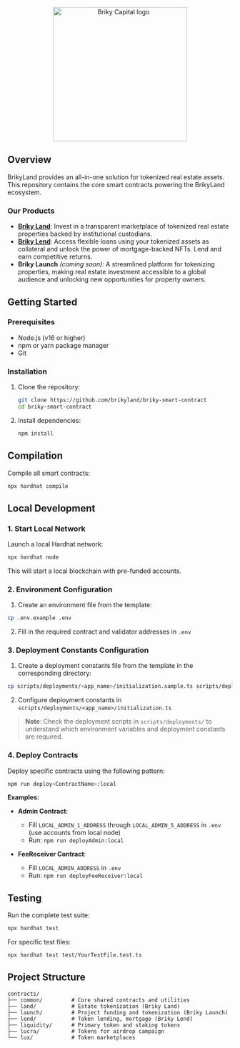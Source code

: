 <p align="center">
<picture>
  <source media="(prefers-color-scheme: dark)" srcset="https://brikycapital.com/images/logo-with-text-white.svg">
  <source media="(prefers-color-scheme: light)" srcset="https://brikycapital.com/images/logo-with-text-black.svg">
  <img alt="Briky Capital logo" width="300">
</picture>
</p>

## Overview

BrikyLand provides an all-in-one solution for tokenized real estate assets. This repository contains the core smart contracts powering the BrikyLand ecosystem.

### Our Products

- **[Briky Land](https://brikyland.com/)**: Invest in a transparent marketplace of tokenized real estate properties backed by institutional custodians.
- **[Briky Lend](https://testnet.brikylend.com/)**: Access flexible loans using your tokenized assets as collateral and unlock the power of mortgage-backed NFTs. Lend and earn competitive returns.
- **Briky Launch** *(coming soon)*: A streamlined platform for tokenizing properties, making real estate investment accessible to a global audience and unlocking new opportunities for property owners. 

## Getting Started

### Prerequisites

- Node.js (v16 or higher)
- npm or yarn package manager
- Git

### Installation

1. Clone the repository:
   ```bash
   git clone https://github.com/brikyland/briky-smart-contract
   cd briky-smart-contract
   ```

2. Install dependencies:
   ```bash
   npm install
   ```

## Compilation

Compile all smart contracts:

```bash
npx hardhat compile
```

## Local Development

### 1. Start Local Network

Launch a local Hardhat network:

```bash
npx hardhat node
```

This will start a local blockchain with pre-funded accounts.

### 2. Environment Configuration

1. Create an environment file from the template:
```bash
cp .env.example .env
```

2. Fill in the required contract and validator addresses in `.env`

### 3. Deployment Constants Configuration

1. Create a deployment constants file from the template in the corresponding directory:
```bash
cp scripts/deployments/<app_name>/initialization.sample.ts scripts/deployments/<app_name>/initialization.ts
```

2. Configure deployment constants in `scripts/deployments/<app_name>/initialization.ts`

> **Note**: Check the deployment scripts in `scripts/deployments/` to understand which environment variables and deployment constants are required.

### 4. Deploy Contracts

Deploy specific contracts using the following pattern:

```bash
npm run deploy<ContractName>:local
```

**Examples:**

- **Admin Contract**: 
  - Fill `LOCAL_ADMIN_1_ADDRESS` through `LOCAL_ADMIN_5_ADDRESS` in `.env` (use accounts from local node)
  - Run: `npm run deployAdmin:local`

- **FeeReceiver Contract**:
  - Fill `LOCAL_ADMIN_ADDRESS` in `.env`
  - Run: `npm run deployFeeReceiver:local`

## Testing

Run the complete test suite:

```bash
npx hardhat test
```

For specific test files:

```bash
npx hardhat test test/YourTestFile.test.ts
```

## Project Structure

```
contracts/
├── common/         # Core shared contracts and utilities
├── land/           # Estate tokenization (Briky Land)
├── launch/         # Project funding and tokenization (Briky Launch)
├── lend/           # Token lending, mortgage (Briky Lend)
├── liquidity/      # Primary token and staking tokens
├── lucra/          # Tokens for airdrop campaign
└── lux/            # Token marketplaces
```
